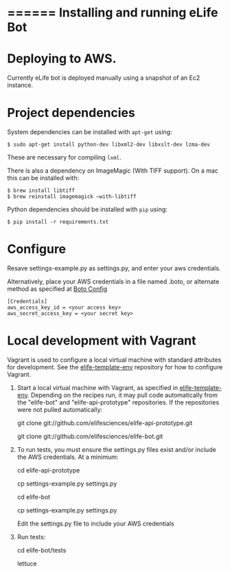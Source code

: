 ======
Installing and running eLife Bot
======

# Deploying to AWS.

Currently eLife bot is deployed manually using a snapshot of an Ec2 instance. 


# Project dependencies

System dependencies can be installed with `apt-get` using:

    $ sudo apt-get install python-dev libxml2-dev libxslt-dev lzma-dev
    
These are necessary for compiling `lxml`.

There is also a dependency on ImageMagic (With TIFF support). On a mac this can be installed with:

    $ brew install libtiff
    $ brew reinstall imagemagick –with-libtiff

Python dependencies should be installed with `pip` using:
    
    $ pip install -r requirements.txt

# Configure

Resave settings-example.py as settings.py, and enter your aws credentials.

Alternatively, place your AWS credentials in a file named .boto, or alternate method as specified at [Boto Config][botoc]

    [Credentials]
    aws_access_key_id = <your access key>
    aws_secret_access_key = <your secret key>

[botoc]: http://docs.pythonboto.org/en/latest/boto_config_tut.html

# Local development with Vagrant

Vagrant is used to configure a local virtual machine with standard attributes for development. See the
[elife-template-env][tmpl-env] repository for how to configure Vagrant.

[tmpl-env]: https://github.com/elifesciences/elife-template-env

1. Start a local virtual machine with Vagrant, as specified in [elife-template-env][tmpl-env]. Depending on the recipes run, it may pull code automatically from the "elife-bot" and "elife-api-prototype" repositories. If the repositories were not pulled automatically:

    git clone git://github.com/elifesciences/elife-api-prototype.git
    
    git clone git://github.com/elifesciences/elife-bot.git

2. To run tests, you must ensure the settings.py files exist and/or include the AWS credentials. At a minimum:

    cd elife-api-prototype
    
    cp settings-example.py settings.py
    
    cd elife-bot
    
    cp settings-example.py settings.py
    
    Edit the settings.py file to include your AWS credentials
    
3. Run tests:

    cd elife-bot/tests
    
    lettuce
    

